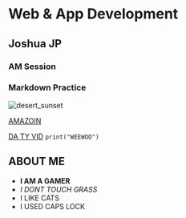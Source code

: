 # Web & App Development
## Joshua JP
### AM Session
### Markdown Practice
![desert_sunset](https://github.com/user-attachments/assets/6c080009-3935-4b5a-b3e0-918b91ede948)

[AMAZOIN](https://www.amazon.com/)

[DA TY VID](https://www.youtube.com/watch?v=eWRfhZUzrAc)
`print("WEEWOO")`
## ABOUT ME
- **I AM A GAMER**
- *I DONT TOUCH GRASS*
- I LIKE CATS
- I USED CAPS LOCK
